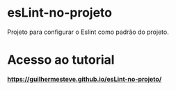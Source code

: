 # esLint-no-projeto
Projeto para configurar o Eslint como padrão do projeto.

# Acesso ao tutorial
 __https://guilhermesteve.github.io/esLint-no-projeto/__

